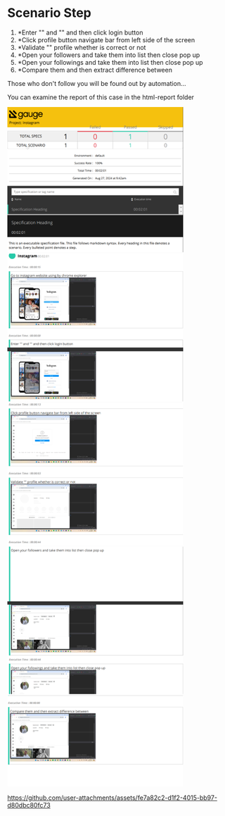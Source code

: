 <h1>Scenario Step</h1>


<ol>
  <li>*Enter "" and "" and then click login button</li>
  <li>*Click profile button navigate bar from left side of the screen</li>
  <li>*Validate "" profile whether is correct or not</li>
  <li>*Open your followers and take them into list then close pop up</li>
  <li>*Open your followings and take them into list then close pop up</li>
  <li>*Compare them and then extract difference between</li>
</ol>

<p>Those who don't follow you will be found out by automation... </p>

<p>You can examine the report of this case in the html-report folder</p>

<img src="1.png" width="400" />

<img src="2.png" width="400" />

<img src="3.png" width="400" />

<img src="4.png" width="400" />

<img src="5.png" width="400" />


https://github.com/user-attachments/assets/fe7a82c2-d1f2-4015-bb97-d80dbc80fc73

